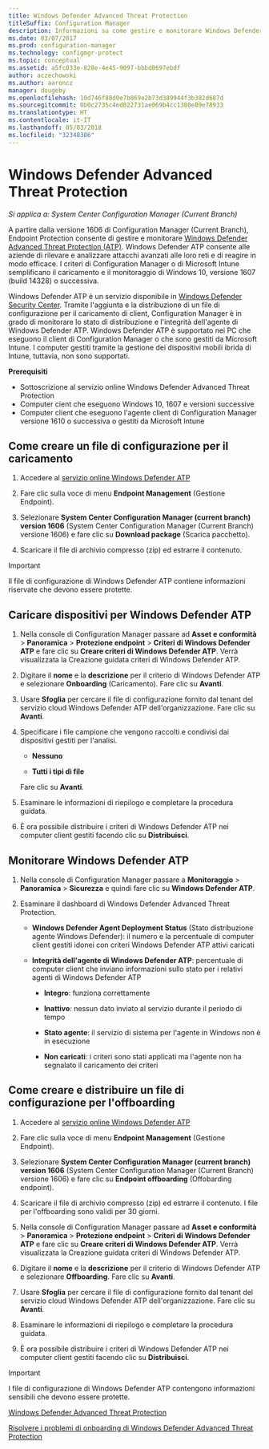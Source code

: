 ```yaml
---
title: Windows Defender Advanced Threat Protection
titleSuffix: Configuration Manager
description: Informazioni su come gestire e monitorare Windows Defender Advanced Threat Protection, un nuovo servizio che consente alle organizzazioni di rispondere agli attacchi avanzati.
ms.date: 03/07/2017
ms.prod: configuration-manager
ms.technology: configmgr-protect
ms.topic: conceptual
ms.assetid: a5fc033e-828e-4e45-9097-bbbd0697ebdf
author: aczechowski
ms.author: aaroncz
manager: dougeby
ms.openlocfilehash: 10d746f88d0e7b869e2b73d389944f3b382d687d
ms.sourcegitcommit: 0b0c2735c4ed822731ae069b4cc1380e89e78933
ms.translationtype: HT
ms.contentlocale: it-IT
ms.lasthandoff: 05/03/2018
ms.locfileid: "32348386"
---
```

# <a name="windows-defender-advanced-threat-protection"></a>Windows Defender Advanced Threat Protection

*Si applica a: System Center Configuration Manager (Current Branch)*

A partire dalla versione 1606 di Configuration Manager (Current Branch), Endpoint Protection consente di gestire e monitorare [Windows Defender Advanced Threat Protection (ATP)](http://aka.ms/technet-wdatp). Windows Defender ATP consente alle aziende di rilevare e analizzare attacchi avanzati alle loro reti e di reagire in modo efficace.  I criteri di Configuration Manager o di Microsoft Intune semplificano il caricamento e il monitoraggio di Windows 10, versione 1607 (build 14328) o successiva.

Windows Defender ATP è un servizio disponibile in [Windows Defender Security Center](https://securitycenter.windows.com). Tramite l'aggiunta e la distribuzione di un file di configurazione per il caricamento di client, Configuration Manager è in grado di monitorare lo stato di distribuzione e l'integrità dell'agente di Windows Defender ATP. Windows Defender ATP è supportato nei PC che eseguono il client di Configuration Manager o che sono gestiti da Microsoft Intune. I computer gestiti tramite la gestione dei dispositivi mobili ibrida di Intune, tuttavia, non sono supportati.

 **Prerequisiti**  

-   Sottoscrizione al servizio online Windows Defender Advanced Threat Protection  
-   Computer cient che eseguono Windows 10, 1607 e versioni successive  
-   Computer client che eseguono l'agente client di Configuration Manager versione 1610 o successiva o gestiti da Microsoft Intune

## <a name="how-to-create-an-onboarding-configuration-file"></a>Come creare un file di configurazione per il caricamento  

 1.  Accedere al [servizio online Windows Defender ATP](https://securitycenter.windows.com/)   

 2.  Fare clic sulla voce di menu **Endpoint Management** (Gestione Endpoint).  

 3.  Selezionare **System Center Configuration Manager (current branch) version 1606** (System Center Configuration Manager (Current Branch) versione 1606) e fare clic su **Download package** (Scarica pacchetto).  

 4.  Scaricare il file di archivio compresso (zip) ed estrarre il contenuto.

> [!IMPORTANT]
> Il file di configurazione di Windows Defender ATP contiene informazioni riservate che devono essere protette.

## <a name="onboard-devices-for-windows-defender-atp"></a>Caricare dispositivi per Windows Defender ATP  

1.  Nella console di Configuration Manager passare ad **Asset e conformità** > **Panoramica** > **Protezione endpoint** > **Criteri di Windows Defender ATP** e fare clic su **Creare criteri di Windows Defender ATP**. Verrà visualizzata la Creazione guidata criteri di Windows Defender ATP.  

2.  Digitare il **nome** e la **descrizione** per il criterio di Windows Defender ATP e selezionare **Onboarding** (Caricamento). Fare clic su **Avanti**.  

3.  Usare **Sfoglia** per cercare il file di configurazione fornito dal tenant del servizio cloud Windows Defender ATP dell'organizzazione. Fare clic su **Avanti**.  

4.  Specificare i file campione che vengono raccolti e condivisi dai dispositivi gestiti per l'analisi.  

    -   **Nessuno**   

    -   **Tutti i tipi di file**  

     Fare clic su **Avanti**.  

5.  Esaminare le informazioni di riepilogo e completare la procedura guidata.  

6.  È ora possibile distribuire i criteri di Windows Defender ATP nei computer client gestiti facendo clic su **Distribuisci**.  

## <a name="monitor-windows-defender-atp"></a>Monitorare Windows Defender ATP  

1.  Nella console di Configuration Manager passare a **Monitoraggio** > **Panoramica** > **Sicurezza** e quindi fare clic su **Windows Defender ATP**.  

2.  Esaminare il dashboard di Windows Defender Advanced Threat Protection.  

    -   **Windows Defender Agent Deployment Status** (Stato distribuzione agente Windows Defender): il numero e la percentuale di computer client gestiti idonei con criteri Windows Defender ATP attivi caricati  

    -   **Integrità dell'agente di Windows Defender ATP**: percentuale di computer client che inviano informazioni sullo stato per i relativi agenti di Windows Defender ATP  

        -   **Integro**: funziona correttamente  

        -   **Inattivo**: nessun dato inviato al servizio durante il periodo di tempo  

        -   **Stato agente**: il servizio di sistema per l'agente in Windows non è in esecuzione  

        -   **Non caricati**: i criteri sono stati applicati ma l'agente non ha segnalato il caricamento dei criteri  


## <a name="how-to-create-and-deploy-an-offboarding-configuration-file"></a>Come creare e distribuire un file di configurazione per l'offboarding  

1.  Accedere al [servizio online Windows Defender ATP](https://securitycenter.windows.com/)   

2.  Fare clic sulla voce di menu **Endpoint Management** (Gestione Endpoint).  

3.  Selezionare **System Center Configuration Manager (current branch) version 1606** (System Center Configuration Manager (Current Branch) versione 1606) e fare clic su **Endpoint offboarding** (Offobarding endpoint).  

4.  Scaricare il file di archivio compresso (zip) ed estrarre il contenuto. I file per l'offboarding sono validi per 30 giorni.

5.  Nella console di Configuration Manager passare ad **Asset e conformità** > **Panoramica** > **Protezione endpoint** > **Criteri di Windows Defender ATP** e fare clic su **Creare criteri di Windows Defender ATP**. Verrà visualizzata la Creazione guidata criteri di Windows Defender ATP.  

6.  Digitare il **nome** e la **descrizione** per il criterio di Windows Defender ATP e selezionare **Offboarding**. Fare clic su **Avanti**.  

7.  Usare **Sfoglia** per cercare il file di configurazione fornito dal tenant del servizio cloud Windows Defender ATP dell'organizzazione. Fare clic su **Avanti**.  

8.  Esaminare le informazioni di riepilogo e completare la procedura guidata.  

9.  È ora possibile distribuire i criteri di Windows Defender ATP nei computer client gestiti facendo clic su **Distribuisci**.  

> [!IMPORTANT]
> I file di configurazione di Windows Defender ATP contengono informazioni sensibili che devono essere protette.

[Windows Defender Advanced Threat Protection](https://technet.microsoft.com/itpro/windows/keep-secure/windows-defender-advanced-threat-protection)

[Risolvere i problemi di onboarding di Windows Defender Advanced Threat Protection](https://technet.microsoft.com/itpro/windows/keep-secure/troubleshoot-onboarding-windows-defender-advanced-threat-protection)
